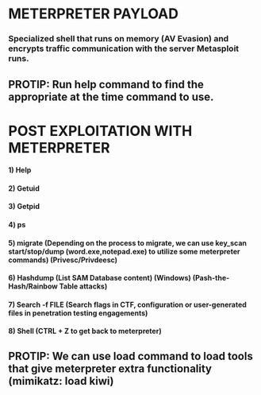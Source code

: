 # METERPRETER PAYLOAD

### Specialized shell that runs on memory (AV Evasion) and encrypts traffic communication with the server Metasploit runs.

## PROTIP: Run help command to find the appropriate at the time command to use.

# POST EXPLOITATION WITH METERPRETER

#### 1) Help

#### 2) Getuid

#### 3) Getpid

#### 4) ps

#### 5) migrate (Depending on the process to migrate, we can use key_scan start/stop/dump (word.exe,notepad.exe) to utilize some meterpreter commands) (Privesc/Privdeesc)

#### 6) Hashdump (List SAM Database content) (Windows) (Pash-the-Hash/Rainbow Table attacks)

#### 7) Search -f FILE (Search flags in CTF, configuration or user-generated files in penetration testing engagements)

#### 8) Shell (CTRL + Z to get back to meterpreter) 

## PROTIP: We can use load command to load tools that give meterpreter extra functionality (mimikatz: load kiwi)
